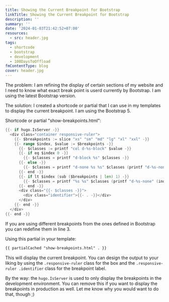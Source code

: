 ```yaml
---
title: Showing the Current Breakpoint for Bootstrap
linkTitle: Showing the Current Breakpoint for Bootstrap
description: ''
summary: ''
date: '2024-01-03T21:42:52+07:00'
resources:
  - src: header.jpg
tags:
  - shortcode
  - bootstrap
  - development
  - 100DaysToOffload
fmContentType: blog
cover: header.jpg
---
```


The problem: I am refining the display of certain sections of my website and I need to know what exact break point is userd currently by Bootstrap. I am using the latest Bootstrap version.

The solution: I created a shortcode or partial that I can use in my templates to display the current breakpoint. I am
using the Bootstrap 5.

Shortcode or partial "show-breakpoints.html":

```go
{{- if hugo.IsServer -}}
  <div class="container responsive-ruler">
    {{- $breakpoints := slice "xs" "sm" "md" "lg" "xl" "xxl" -}}
    {{- range $index, $value := $breakpoints -}}
      {{- $classes := printf "col d-%s-block" $value -}}
      {{- if eq $index 0 -}}
        {{- $classes = printf "d-block %s" $classes -}}
      {{- else -}}
        {{- $classes = printf "d-none %s %s" $classes (printf "d-%s-none" (index $breakpoints (sub $index 1))) -}}
      {{- end -}}
      {{- if lt $index (sub ($breakpoints | len) 1) -}}
        {{- $classes = printf "%s %s" $classes (printf "d-%s-none" (index $breakpoints (add $index 1))) -}}
      {{- end -}}
      <div class="{{- $classes -}}">
        <div class="identifier">{{- . -}}</div>
      </div>
    {{- end -}}
  </div>
{{- end -}}
```

If you are using different breakpoints from the ones defined in Bootstrap you can redefine them in line 3.

Using this partial in your template:

```html
{{ partialCached "show-breakpoints.html" . }}
```

This will display the current breakpoint. You can design the output to your liking by using the `.responsive-ruler` class for the box and the `.responsive-ruler .identifier` class for the breakpoint label.

By the way: the `hugo.IsServer` is used to only display the breakpoints in the development environment. You can remove this if you want to display the breakpoints in production as well. Let me know why you would want to do that, though ;)
